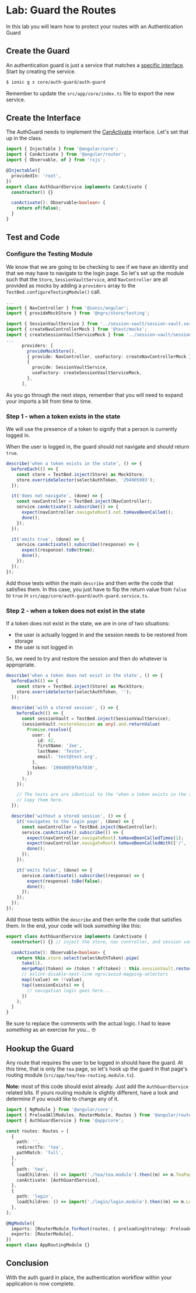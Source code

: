 # Lab: Guard the Routes

In this lab you will learn how to protect your routes with an Authentication Guard

## Create the Guard

An authentication guard is just a service that matches a <a href="https://angular.io/api/router/CanActivate" target="_blank">specific interface</a>. Start by creating the service.

```bash
$ ionic g s core/auth-guard/auth-guard
```

Remember to update the `src/app/core/index.ts` file to export the new service.

## Create the Interface

The AuthGuard needs to implement the <a href="https://angular.io/api/router/CanActivate" target="_blank">CanActivate</a> interface. Let's set that up in the class.

```typescript
import { Injectable } from '@angular/core';
import { CanActivate } from '@angular/router';
import { Observable, of } from 'rxjs';

@Injectable({
  providedIn: 'root',
})
export class AuthGuardService implements CanActivate {
  constructor() {}

  canActivate(): Observable<boolean> {
    return of(false);
  }
}
```

## Test and Code

### Configure the Testing Module

We know that we are going to be checking to see if we have an identity and that we may have to navigate to the login page. So let's set up the module such that the `Store`, `SessionVaultService`, and `NavController` are all provided as mocks by adding a `providers` array to the `TestBed.configureTestingModule()` call.

```typescript
...
import { NavController } from '@ionic/angular';
import { provideMockStore } from '@ngrx/store/testing';

import { SessionVaultService } from '../session-vault/session-vault.service';
import { createNavControllerMock } from '@test/mocks';
import { createSessionVaultServiceMock } from '../session-vault/session-vault.service.mock';
...
      providers: [
        provideMockStore(),
        { provide: NavController, useFactory: createNavControllerMock },
        {
          provide: SessionVaultService,
          useFactory: createSessionVaultServiceMock,
        },
      ],
```

As you go through the next steps, remember that you will need to expand your imports a bit from time to time.

### Step 1 - when a token exists in the state

We will use the presence of a token to signify that a person is currently logged in.

When the user is logged in, the guard should not navigate and should return `true`.

```typescript
describe('when a token exists in the state', () => {
  beforeEach(() => {
    const store = TestBed.inject(Store) as MockStore;
    store.overrideSelector(selectAuthToken, '294905993');
  });

  it('does not navigate', (done) => {
    const navController = TestBed.inject(NavController);
    service.canActivate().subscribe(() => {
      expect(navController.navigateRoot).not.toHaveBeenCalled();
      done();
    });
  });

  it('emits true', (done) => {
    service.canActivate().subscribe((response) => {
      expect(response).toBe(true);
      done();
    });
  });
});
```

Add those tests within the main `describe` and then write the code that satisfies them. In this case, you just have to flip the return value from `false` to `true` in `src/app/core/auth-guard/auth-guard.service.ts`.

### Step 2 - when a token does not exist in the state

If a token does not exist in the state, we are in one of two situations:

- the user _is_ actually logged in and the session needs to be restored from storage
- the user is not logged in

So, we need to try and restore the session and then do whatever is appropriate.

```typescript
describe('when a token does not exist in the state', () => {
  beforeEach(() => {
    const store = TestBed.inject(Store) as MockStore;
    store.overrideSelector(selectAuthToken, '');
  });

  describe('with a stored session', () => {
    beforeEach(() => {
      const sessionVault = TestBed.inject(SessionVaultService);
      (sessionVault.restoreSession as any).and.returnValue(
        Promise.resolve({
          user: {
            id: 42,
            firstName: 'Joe',
            lastName: 'Tester',
            email: 'test@test.org',
          },
          token: '19940059fkkf039',
        })
      );
    });

    // The tests are are identical to the "when a token exists in the state" tests.
    // Copy them here.
  });

  describe('without a stored session', () => {
    it('navigates to the login page', (done) => {
      const navController = TestBed.inject(NavController);
      service.canActivate().subscribe(() => {
        expect(navController.navigateRoot).toHaveBeenCalledTimes(1);
        expect(navController.navigateRoot).toHaveBeenCalledWith(['/', 'login']);
        done();
      });
    });

    it('emits false', (done) => {
      service.canActivate().subscribe((response) => {
        expect(response).toBe(false);
        done();
      });
    });
  });
});
```

Add those tests within the `describe` and then write the code that satisfies them. In the end, your code will look _something_ like this:

```typescript
export class AuthGuardService implements CanActivate {
  constructor() {} // inject the store, nav controller, and session vault here as private

  canActivate(): Observable<boolean> {
    return this.store.select(selectAuthToken).pipe(
      take(1),
      mergeMap((token) => (token ? of(token) : this.sessionVault.restoreSession())),
      // eslint-disable-next-line ngrx/avoid-mapping-selectors
      map((value) => !!value),
      tap((sessionExists) => {
        // navigation logic goes here...
      })
    );
  }
}
```

Be sure to replace the comments with the actual logic. I had to leave _something_ as an exercise for you... 🤓

## Hookup the Guard

Any route that requires the user to be logged in should have the guard. At this time, that is only the `tea` page, so let's hook up the guard in that page's routing module (`src/app/tea/tea-routing.module.ts`).

**Note:** most of this code should exist already. Just add the `AuthGuardService` related bits. If yours routing module is slightly different, have a look and determine if you would like to change any of it.

```typescript
import { NgModule } from '@angular/core';
import { PreloadAllModules, RouterModule, Routes } from '@angular/router';
import { AuthGuardService } from '@app/core';

const routes: Routes = [
  {
    path: '',
    redirectTo: 'tea',
    pathMatch: 'full',
  },
  {
    path: 'tea',
    loadChildren: () => import('./tea/tea.module').then((m) => m.TeaPageModule),
    canActivate: [AuthGuardService],
  },
  {
    path: 'login',
    loadChildren: () => import('./login/login.module').then((m) => m.LoginPageModule),
  },
];

@NgModule({
  imports: [RouterModule.forRoot(routes, { preloadingStrategy: PreloadAllModules })],
  exports: [RouterModule],
})
export class AppRoutingModule {}
```

## Conclusion

With the auth guard in place, the authentication workflow within your application is now complete.
